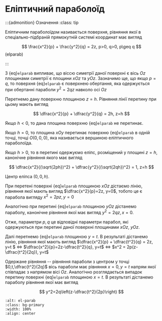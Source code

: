 # Еліптичний параболоїд

:::{admonition} Означення
:class: tip

Еліптичним параболоїдом називається поверхня, рівняння якої в спеціально-підбраній прямокутній системі координат має вигляд

$$
\frac{x^2}{p} + \frac{y^2}{q} = 2z, p>0, q>0, p\geq q
$$(elparab)

:::

З {eq}`elparab` випливає, що віссю симетрії даної поверхні є вісь $Oz$ площинами симетрії є площини $xOz$ та $yOz$. Зазначимо ще, що якщо $p=q$, то поверхня {eq}`elparab` є поверхнею обертання, яка одержується при обертанні параболи $y^2=2qz$ навколо осі $Oz$

Перетнемо дану поверхню площиною $z=h$. Рівняння лінії перетину при цьому мають вигляд

$$
\dfrac{x^2}{p} + \dfrac{y^2}{q} = 2h, z=h
$$

Якщо $h<0$, то дана площина поверхню {eq}`elparab` не перетинає.

Якщо $h=0$, то площина $xOy$ перетинає поверхню {eq}`elparab` в одній точці, точці $O(0,0,0)$, яка називається вершиною еліптичного параболоїда.

Якщо $h>0$, то в перетині одержуємо еліпс, розміщений у площині $z=h$, канонічне рівняння якого має вигляд

$$
\dfrac{x^2}{(\sqrt{2ph})^2} + \dfrac{y^2}{(\sqrt{2qh})^2} = 1, z=h  
$$

Центр еліпса $(0,0,h)$.

При перетені поверхні {eq}`elparab` площиною $xOz$ дістаємо лінію, рівняння якої мають вигляд $\dfrac{x^2}{p}=2z, y=0$, тобото це є парабола вигляду $x^2=2pz, y=0$

Аналогічно при перетині {eq}`elparab` площиною $yOz$ дістанемо параболу, канонічне рівняння якої має вигляд $y^2=2qz, x=0$.

Отже, параметри $p,q$ це відповідні параметри парабол, які одержуються при перетині даної поверхні площинами $xOz$, $yOz$.

Далі перетнемо {eq}`elparab` площиною $y=t$. В результаті дістанемо лінію, рівняння якої мають вигляд $\dfrac{x^2}{p} + \dfrac{t^2}{q} = 2z, y=t $ $\Leftrightarrow$ $\dfrac{x^2}{p}=2z-\dfrac{t^2}{q}, y=t$ $\Leftrightarrow$ $x^2 = 2p(z-\dfrac{t^2}{2q}), y=t$

Одержане рівняння -- рівняння параболи з центром у точці $0,t,\dfrac{t^2}{2q}$ вісь параболи має рівняння $x=0, y=t$ напрям якої співпадає з напрямом вісі $Oz$. Аналогічно розглядається випадок перетину поверхні {eq}`elparab` площиною $x=t$. В результаті дістанемо параболу рівняння якої має вигляд

$$
y^2=2q\left(z-\dfrac{t^2}{2p}\right)
$$

```{image} img/elparab.png
:alt: el-parab
:class: bg-primary
:width: 100%
:align: center
```
